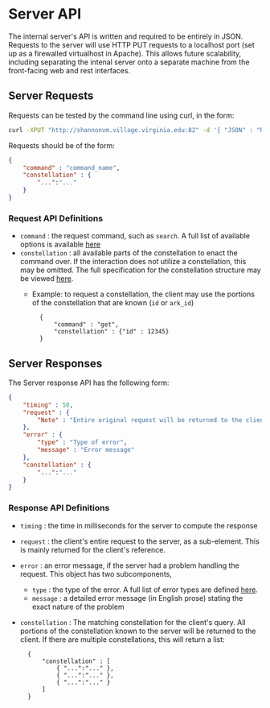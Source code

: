 # Server API

The internal server's API is written and required to be entirely in JSON.  Requests to the server will use HTTP PUT requests to a localhost port (set up as a firewalled virtualhost in Apache).  This allows future scalability, including separating the intenal server onto a separate machine from the front-facing web and rest interfaces.

## Server Requests

Requests can be tested by the command line using curl, in the form:
```bash
curl -XPUT "http://shannonvm.village.virginia.edu:82" -d '{ "JSON" : "Request"}'
```

Requests should be of the form:
```json
{
    "command" : "command_name",
    "constellation" : {
        "...":"..."
    }
}
```

### Request API Definitions

* `command` : the request command, such as `search`.  A full list of available options is available [here]()
* `constellation` : all available parts of the constellation to enact the command over.  If the interaction does not utilize a constellation, this may be omitted.  The full specification for the constellation structure may be viewed [here]().
    * Example: to request a constellation, the client may use the portions of the constellation that are known (`id` or `ark_id`)
            
            {
                "command" : "get",
                "constellation" : {"id" : 12345}
            }
            


## Server Responses

The Server response API has the following form:
```json
{
    "timing" : 50,
    "request" : {
        "Note" : "Entire original request will be returned to the client."
    },
    "error" : {
        "type" : "Type of error",
        "message" : "Error message"
    },
    "constellation" : {
        "...":"..."
    }
}
```

### Response API Definitions

* `timing` : the time in milliseconds for the server to compute the response
* `request` : the client's entire request to the server, as a sub-element.  This is mainly returned for the client's reference.
* `error` : an error message, if the server had a problem handling the request.  This object has two subcomponents,
    * `type` : the type of the error.  A full list of error types are defined [here](http://shannonvm.village.virginia.edu:83).
    * `message` : a detailed error message (in English prose) stating the exact nature of the problem
* `constellation` : The matching constellation for the client's query.  All portions of the constellation known to the server will be returned to the client.  If there are multiple constellations, this will return a list:
        
        {
            "constellation" : [
                { "...":"..." },
                { "...":"..." },
                { "...":"..." }
            ]
        }
        